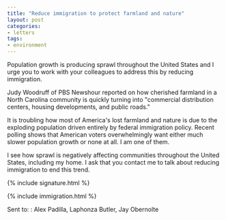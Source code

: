 ```yaml
---
title: "Reduce immigration to protect farmland and nature"
layout: post
categories:
- letters
tags:
- environment
---
```


Population growth is producing sprawl throughout the United States and I urge you to work with your colleagues to address this by reducing immigration.

Judy Woodruff of PBS Newshour reported on how cherished farmland in a North Carolina community is quickly turning into "commercial distribution centers, housing developments, and public roads."

It is troubling how most of America's lost farmland and nature is due to the exploding population driven entirely by federal immigration policy. Recent polling shows that American voters overwhelmingly want either much slower population growth or none at all. I am one of them.

I see how sprawl is negatively affecting communities throughout the United States, including my home. I ask that you contact me to talk about reducing immigration to end this trend.

{% include signature.html %}

{% include immigration.html %}

Sent to:
: Alex Padilla, Laphonza Butler, Jay Obernolte

